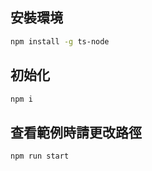 ## 安裝環境
```bash
npm install -g ts-node
```

## 初始化
```bash
npm i
```

## 查看範例時請更改路徑
```bash
npm run start
```
